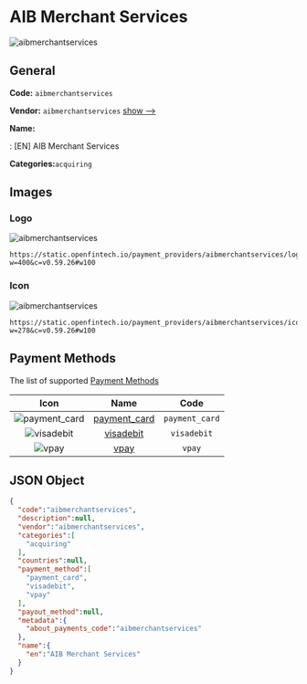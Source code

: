 
# AIB Merchant Services 
![aibmerchantservices](https://static.openfintech.io/payment_providers/aibmerchantservices/logo.png?w=400&c=v0.59.26#w100)  

## General 
 
**Code:** `aibmerchantservices` 
 
**Vendor:** `aibmerchantservices` [show -->](/vendors/aibmerchantservices/) 
 
**Name:** 
 
:	[EN] AIB Merchant Services 
 
**Categories:**`acquiring` 
 

## Images 

### Logo 
 
![aibmerchantservices](https://static.openfintech.io/payment_providers/aibmerchantservices/logo.png?w=400&c=v0.59.26#w100)  

```
https://static.openfintech.io/payment_providers/aibmerchantservices/logo.png?w=400&c=v0.59.26#w100
```  

### Icon 
 
![aibmerchantservices](https://static.openfintech.io/payment_providers/aibmerchantservices/icon.png?w=278&c=v0.59.26#w100)  

```
https://static.openfintech.io/payment_providers/aibmerchantservices/icon.png?w=278&c=v0.59.26#w100
```  

## Payment Methods 
 
The list of supported [Payment Methods](/payment-methods/) 

|Icon|Name|Code| 
|:---:|:---:|:---:| 
|![payment_card](https://static.openfintech.io/payment_methods/payment_card/icon.svg?w=278&c=v0.59.26#w100) |[payment_card](/payment-methods/payment_card/)|`payment_card`| 
|![visadebit](https://static.openfintech.io/payment_methods/visadebit/icon.png?w=278&c=v0.59.26#w100) |[visadebit](/payment-methods/visadebit/)|`visadebit`| 
|![vpay](https://static.openfintech.io/payment_methods/vpay/icon.png?w=278&c=v0.59.26#w100) |[vpay](/payment-methods/vpay/)|`vpay`| 
 

## JSON Object 

```json
{
  "code":"aibmerchantservices",
  "description":null,
  "vendor":"aibmerchantservices",
  "categories":[
    "acquiring"
  ],
  "countries":null,
  "payment_method":[
    "payment_card",
    "visadebit",
    "vpay"
  ],
  "payout_method":null,
  "metadata":{
    "about_payments_code":"aibmerchantservices"
  },
  "name":{
    "en":"AIB Merchant Services"
  }
}
```  
